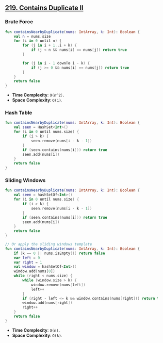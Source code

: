 ## [219. Contains Duplicate II](https://leetcode.com/problems/contains-duplicate-ii)

### Brute Force

```kotlin
fun containsNearbyDuplicate(nums: IntArray, k: Int): Boolean {
    val n = nums.size
    for (i in 0 until n) {
        for (j in i + 1..i + k) {
            if (j < n && nums[i] == nums[j]) return true
        }

        for (j in i - 1 downTo i - k) {
            if (j >= 0 && nums[i] == nums[j]) return true
        }
    }
    return false
}
```

* **Time Complexity**: `O(n^2)`.
* **Space Complexity**: `O(1)`.

### Hash Table

```kotlin
fun containsNearbyDuplicate(nums: IntArray, k: Int): Boolean {
    val seen = HashSet<Int>()
    for (i in 0 until nums.size) {
        if (i > k) {
            seen.remove(nums[i - k - 1])
        }
        if (seen.contains(nums[i])) return true
        seen.add(nums[i])
    }
    return false
}
``````

### Sliding Windows
```kotlin
fun containsNearbyDuplicate(nums: IntArray, k: Int): Boolean {
    val seen = hashSetOf<Int>()
    for (i in 0 until nums.size) {
        if (i > k) {
            seen.remove(nums[i - k - 1])
        }
        if (seen.contains(nums[i])) return true
        seen.add(nums[i])
    }        
    return false
}

// Or apply the sliding windows template
fun containsNearbyDuplicate(nums: IntArray, k: Int): Boolean {
    if (k == 0 || nums.isEmpty()) return false
    var left = 0
    var right = 1
    val window = hashSetOf<Int>()
    window.add(nums[0])
    while (right < nums.size) {
        while (window.size > k) {
            window.remove(nums[left])
            left++
        }
        if (right - left <= k && window.contains(nums[right])) return true
        window.add(nums[right])
        right++
    }
    return false
}
```

* **Time Complexity**: `O(n)`.
* **Space Complexity**: `O(k)`.